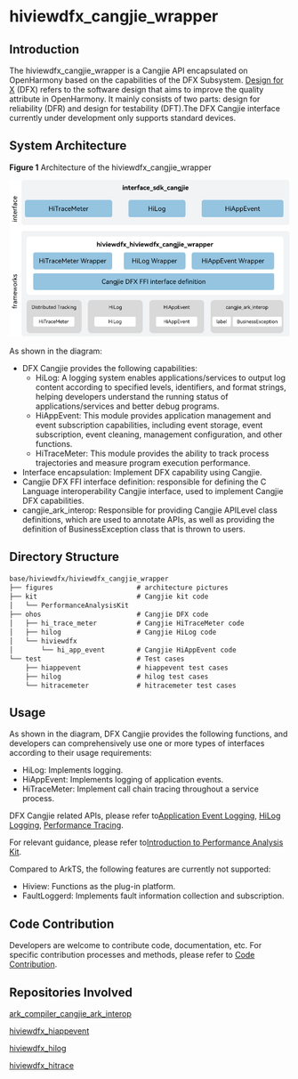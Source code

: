 # hiviewdfx_cangjie_wrapper

## Introduction

The hiviewdfx_cangjie_wrapper is a Cangjie API encapsulated on OpenHarmony based on the capabilities of the DFX Subsystem. [Design for X](https://en.wikipedia.org/wiki/Design_for_X)  \(DFX\) refers to the software design that aims to improve the quality attribute in OpenHarmony. It mainly consists of two parts: design for reliability \(DFR\) and design for testability \(DFT\).The DFX Cangjie interface currently under development only supports standard devices.

## System Architecture

**Figure  1**  Architecture of the hiviewdfx_cangjie_wrapper  

![Architecture of the hiviewdfx_cangjie_wrapper](figures/hiviewdfx_cangjie_wrapper_architecture_en.png)

As shown in the diagram:

- DFX Cangjie provides the following capabilities:
    - HiLog: A logging system enables applications/services to output log content according to specified levels, identifiers, and format strings, helping developers understand the running status of applications/services and better debug programs.
    - HiAppEvent: This module provides application management and event subscription capabilities, including event storage, event subscription, event cleaning, management configuration, and other functions.
    - HiTraceMeter: This module provides the ability to track process trajectories and measure program execution performance.
- Interface encapsulation: Implement DFX capability using Cangjie.
- Cangjie DFX FFI interface definition: responsible for defining the C Language interoperability Cangjie interface, used to implement Cangjie DFX capabilities.
- cangjie_ark_interop: Responsible for providing Cangjie APILevel class definitions, which are used to annotate APIs, as well as providing the definition of BusinessException class that is thrown to users.

## Directory Structure

```
base/hiviewdfx/hiviewdfx_cangjie_wrapper
├── figures                     # architecture pictures
├── kit                         # Cangjie kit code
│   └── PerformanceAnalysisKit
├── ohos                        # Cangjie DFX code
│   ├── hi_trace_meter          # Cangjie HiTraceMeter code
│   ├── hilog                   # Cangjie HiLog code
│   └── hiviewdfx
│       └── hi_app_event        # Cangjie HiAppEvent code
└── test                        # Test cases
    ├── hiappevent              # hiappevent test cases
    ├── hilog                   # hilog test cases
    └── hitracemeter            # hitracemeter test cases
```

## Usage

As shown in the diagram, DFX Cangjie provides the following functions, and developers can comprehensively use one or more types of interfaces according to their usage requirements:

- HiLog: Implements logging.
- HiAppEvent: Implements logging of application events.
- HiTraceMeter: Implement call chain tracing throughout a service process.

DFX Cangjie related APIs, please refer to[Application Event Logging](https://gitcode.com/openharmony-sig/arkcompiler_cangjie_ark_interop/blob/master/doc/API_Reference/source_en/apis/PerformanceAnalysisKit/cj-apis-hiappevent.md), [HiLog Logging](https://gitcode.com/openharmony-sig/arkcompiler_cangjie_ark_interop/blob/master/doc/API_Reference/source_en/apis/PerformanceAnalysisKit/cj-apis-hilog.md), [Performance Tracing](https://gitcode.com/openharmony-sig/arkcompiler_cangjie_ark_interop/blob/master/doc/API_Reference/source_en/apis/PerformanceAnalysisKit/cj-apis-hi_tracemeter.md).

For relevant guidance, please refer to[Introduction to Performance Analysis Kit](https://gitcode.com/openharmony-sig/arkcompiler_cangjie_ark_interop/blob/master/doc/Dev_Guide/source_en/dfx/cj-performance-analysis-kit-overview.md).

Compared to ArkTS, the following features are currently not supported:

- Hiview: Functions as the plug-in platform.
- FaultLoggerd: Implements fault information collection and subscription.

## Code Contribution

Developers are welcome to contribute code, documentation, etc. For specific contribution processes and methods, please refer to [Code Contribution](https://gitcode.com/openharmony/docs/blob/master/en/contribute/code-contribution.md).

## Repositories Involved

[ark_compiler_cangjie_ark_interop](https://gitcode.com/openharmony-sig/arkcompiler_cangjie_ark_interop)

[hiviewdfx_hiappevent](https://gitcode.com/openharmony/hiviewdfx_hiappevent)

[hiviewdfx_hilog](https://gitcode.com/openharmony/hiviewdfx_hilog)

[hiviewdfx_hitrace](https://gitcode.com/openharmony/hiviewdfx_hitrace)
